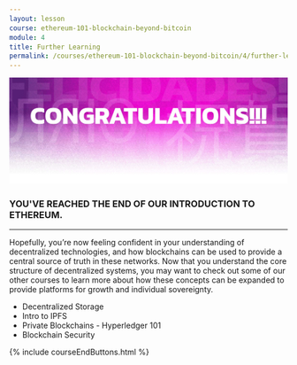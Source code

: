 ```yaml
---
layout: lesson
course: ethereum-101-blockchain-beyond-bitcoin
module: 4
title: Further Learning
permalink: /courses/ethereum-101-blockchain-beyond-bitcoin/4/further-learning/
---
```

<img src="/assets/img/Conclusion-01-2.jpg" alt="Congratulations!" title="Congratulations!"/>  

<h3>YOU'VE REACHED THE END OF OUR INTRODUCTION TO ETHEREUM.</h3>
<hr />
Hopefully, you’re now feeling confident in your understanding of decentralized technologies, and how blockchains can be used to provide a central source of truth in these networks. Now that you understand the core structure of decentralized systems, you may want to check out some of our other courses to learn more about how these concepts can be expanded to provide platforms for growth and individual sovereignty.
<ul>
 	<li><span>Decentralized Storage</span></li>
 	<li><span>Intro to IPFS</span></li>
 	<li><span>Private Blockchains - Hyperledger 101</span></li>
 	<li><span>Blockchain Security</span></li>
</ul>

{% include courseEndButtons.html %}
